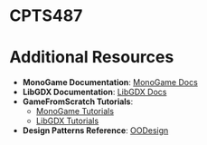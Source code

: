 # CPTS487


# Additional Resources
- **MonoGame Documentation**: [MonoGame Docs](http://www.monogame.net/documentation/?page=main)
- **LibGDX Documentation**: [LibGDX Docs](https://libgdx.badlogicgames.com/documentation/)
- **GameFromScratch Tutorials**:  
  - [MonoGame Tutorials](https://www.gamefromscratch.com/page/MonoGame-Tutorial-Series.aspx)
  - [LibGDX Tutorials](https://www.gamefromscratch.com/page/LibGDX-Tutorial-series.aspx)
- **Design Patterns Reference**: [OODesign](https://www.oodesign.com/)
